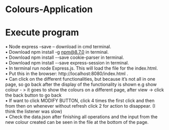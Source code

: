 # Colours-Application

# Execute program
•	Node express –save – download in cmd terminal. <br/>
•	Download npm install -g npm@8.7.0 in terminal. <br/>
•	Download npm install --save cookie-parser in terminal. <br/>
•	Download npm install --save express-session in terminal. <br/>
•	In terminal run node Express.js. This will load the file for the index.html. <br/>
•	Put this in the browser: http://localhost:8080/index.html .  <br/>
•	Can click on the different functionalities, but because it’s not all in one page, so go back after the display of the functionality is shown e.g show colour - > it goes to show the colours on a different page, after view -> click the back button to go back <br/>
•	If want to click MODIFY BUTTON, click 4 times the first click and then from then on whenever without refresh click 2 for action to disappear. (I think the listener was slow) <br/>
•	Check the data.json after finishing all operations and the input from the new colour created can be seen in the file at the bottom of the page. <br/>
